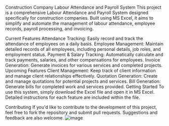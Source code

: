 Construction Company Labour Attendance and Payroll System
This project is a comprehensive Labour Attendance and Payroll System designed specifically for construction companies. Built using MS Excel, it aims to simplify and automate the management of labour attendance, employee records, payroll processing, and invoicing.

Current Features
Attendance Tracking: Easily record and track the attendance of employees on a daily basis.
Employee Management: Maintain detailed records of all employees, including personal details, job roles, and employment status.
Payment & Salary Tracking: Automatically calculate and track payments, salaries, and other compensations for employees.
Invoice Generation: Generate invoices for various services and completed projects.
Upcoming Features
Client Management: Keep track of client information and manage client relationships effectively.
Quotation Generation: Create and manage quotations for potential projects and services.
Bill Generation: Generate bills for completed work and services provided.
Getting Started
To use this system, simply download the Excel file and open it in MS Excel. Detailed instructions for each feature are included within the file.

Contributing
If you'd like to contribute to the development of this project, feel free to fork the repository and submit pull requests. Suggestions and feedback are also welcome.
![image](https://github.com/user-attachments/assets/a7c9c6e9-508a-4152-be4d-fead8ce3dbc3)
